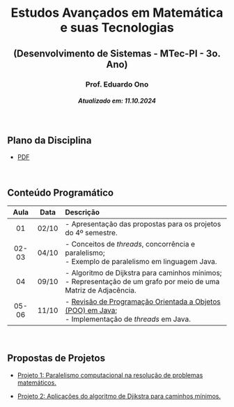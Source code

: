<h1 align="center">Estudos Avançados em Matemática e suas Tecnologias</h1>
<h2 align="center">(Desenvolvimento de Sistemas - MTec-PI - 3o. Ano)</h2>
<h3 align="center">Prof. Eduardo Ono</h3>
<h5 align="center">Atualizado em: 11.10.2024</h5>

&nbsp;

## Plano da Disciplina

* [PDF](./DS-612-MTec-PI-2024_Estudos-Avancados-em-Matematica-e-suas-Tecnologias-3o-Ano.pdf)

&nbsp;

## Conteúdo Programático

| Aula | Data | Descrição |
| :-:  | :-:  | :--       |
| 01    | 02/10 | - Apresentação das propostas para os projetos do 4&ordm; semestre. |
| 02-03 | 04/10 | - Conceitos de _threads_, concorrência e paralelismo;<br>- Exemplo de paralelismo em linguagem Java. |
| 04    | 09/10 | - Algoritmo de Dijkstra para caminhos mínimos;<br>- Representação de um grafo por meio de uma Matriz de Adjacência. |
| 05-06 | 11/10 | - [Revisão de Programação Orientada a Objetos (POO) em Java](./fundamentos/java/README.md);<br>- Implementação de _threads_ em Java. |

&nbsp;

## Propostas de Projetos

* [Projeto 1: Paralelismo computacional na resolução de problemas matemáticos.](./proposta-do-projeto-1/)

* [Projeto 2: Aplicações do algoritmo de Djikstra para caminhos mínimos.](./proposta-do-projeto-2/)

&nbsp;
